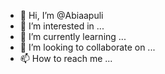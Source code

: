 - 👋 Hi, I’m @Abiaapuli
- 👀 I’m interested in ...
- 🌱 I’m currently learning ...
- 💞️ I’m looking to collaborate on ...
- 📫 How to reach me ...

<!---
Abiaapuli/Abiaapuli is a ✨ special ✨ repository because its `README.md` (this file) appears on your GitHub profile.
You can click the Preview link to take a look at your changes.
--->
